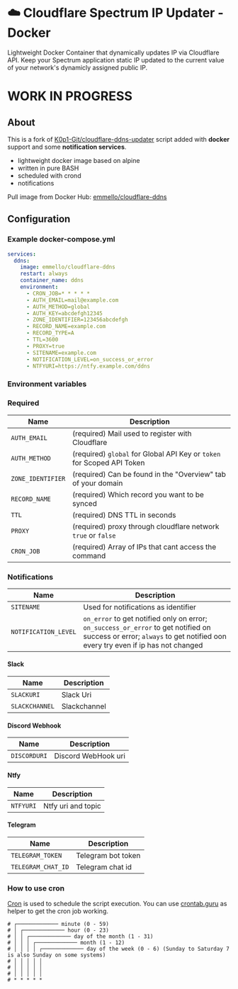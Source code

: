 
# ☁️ Cloudflare Spectrum IP Updater - Docker
Lightweight Docker Container that dynamically updates IP via Cloudflare API. Keep your Spectrum application static IP updated to the current value of your network's dynamicly assigned public IP.

# WORK IN PROGRESS

## About
This is a fork of [K0p1-Git/cloudflare-ddns-updater](https://github.com/K0p1-Git/cloudflare-ddns-updater) script added with **docker** support and some **notification services**.
- lightweight docker image based on alpine
- written in pure BASH
- scheduled with crond
- notifications

Pull image from Docker Hub: [emmello/cloudflare-ddns](https://hub.docker.com/r/emmello/cloudflare-ddns)

## Configuration
### Example docker-compose.yml
```yaml
services:
  ddns:
    image: emmello/cloudflare-ddns
    restart: always
    container_name: ddns
    environment:
      - CRON_JOB=* * * * *
      - AUTH_EMAIL=mail@example.com
      - AUTH_METHOD=global
      - AUTH_KEY=abcdefgh12345
      - ZONE_IDENTIFIER=123456abcdefgh
      - RECORD_NAME=example.com
      - RECORD_TYPE=A
      - TTL=3600
      - PROXY=true
      - SITENAME=example.com
      - NOTIFICATION_LEVEL=on_success_or_error
      - NTFYURI=https://ntfy.example.com/ddns

```
### Environment variables
### Required
| Name | Description | 
|---|---|
|`AUTH_EMAIL`|(required) Mail used to register with Cloudflare|
|`AUTH_METHOD`|(required) `global` for Global API Key or `token` for Scoped API Token | 
|`ZONE_IDENTIFIER`|(required) Can be found in the "Overview" tab of your domain|
|`RECORD_NAME`|(required) Which record you want to be synced|
|`TTL`|(required) DNS TTL in seconds |`"token":"abc123"`|
|`PROXY`|(required) proxy through cloudflare network `true` or `false`|
|`CRON_JOB`|(required) Array of IPs that cant access the command|

### Notifications
| Name | Description | 
|---|---|
|`SITENAME`|Used for notifications as identifier|
|`NOTIFICATION_LEVEL`|`on_error` to get notified only on error; `on_success_or_error` to get notified on success or error; `always` to get notified oon every try even if ip has not changed| 

#### Slack
| Name | Description | 
|---|---|
|`SLACKURI`|Slack Uri|
|`SLACKCHANNEL`|Slackchannel| 

#### Discord Webhook
| Name | Description | 
|---|---|
|`DISCORDURI`|Discord WebHook uri| 

#### Ntfy
| Name | Description | 
|---|---|
|`NTFYURI`|Ntfy uri and topic| 

#### Telegram
| Name | Description | 
|---|---|
|`TELEGRAM_TOKEN`|Telegram bot token| 
|`TELEGRAM_CHAT_ID`|Telegram chat id| 

### How to use cron
[Cron](https://en.wikipedia.org/wiki/Cron) is used to schedule the script execution.
You can use [crontab.guru](https://crontab.guru) as helper to get the cron job working.
```
# ┌───────────── minute (0 - 59)
# │ ┌───────────── hour (0 - 23)
# │ │ ┌───────────── day of the month (1 - 31)
# │ │ │ ┌───────────── month (1 - 12)
# │ │ │ │ ┌───────────── day of the week (0 - 6) (Sunday to Saturday 7 is also Sunday on some systems)
# │ │ │ │ │                               
# │ │ │ │ │ 
# │ │ │ │ │ 
# * * * * * 
```
